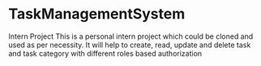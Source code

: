 # TaskManagementSystem
Intern Project
This is a personal intern project which could be cloned and used as per necessity. It will help to create, read, update and delete task and task category with different roles based authorization
